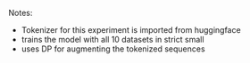 Notes:

- Tokenizer for this experiment is imported from huggingface
- trains the model with all 10 datasets in strict small
- uses DP for augmenting the tokenized sequences

